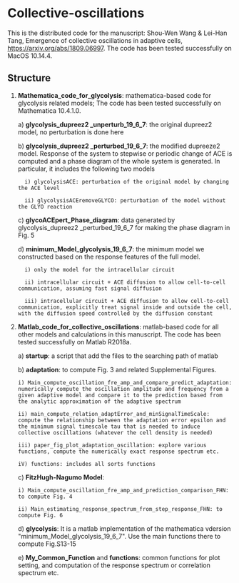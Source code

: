 # Collective-oscillations

This is the distributed code for the manuscript:  Shou-Wen Wang & Lei-Han Tang, Emergence of collective oscillations in adaptive cells, https://arxiv.org/abs/1809.06997.   The code has been tested successfully on MacOS 10.14.4.


## Structure
1) **Mathematica_code_for_glycolysis**: mathematica-based code for glycolysis related models;  The code has been tested successfully on Mathematica 10.4.1.0.				

   a) **glycolysis_dupreez2 _unperturb_19_6_7**:  the original dupreez2 model, no perturbation is done here
   
   b) **glycolysis_dupreez2 _perturbed_19_6_7**:  the modified dupreeze2 model.  Response of the system to stepwise or periodic change of ACE is computed and a phase diagram of the whole system is generated. In particular, it includes the following two models
      
         i) glycolysisACE: perturbation of the original model by changing the ACE level
      
         ii) glycolysisACEremoveGLYCO: perturbation of the model without the GLYO reaction
      
   c) **glycoACEpert_Phase_diagram**: data generated by glycolysis_dupreez2 _perturbed_19_6_7 for making the phase diagram in Fig. 5
   
   d) **minimum_Model_glycolysis_19_6_7**: the minimum model we constructed based on the response features of the full model.  
   
         i) only the model for the intracellular circuit
      
         ii) intracellular circuit + ACE diffusion to allow cell-to-cell communication, assuming fast signal diffusion
      
         iii) intracellular circuit + ACE diffusion to allow cell-to-cell communication, explicitly treat signal inside and outside the cell, with the diffusion speed controlled by the diffusion constant
  
2) **Matlab_code_for_collective_oscillations**: matlab-based code for all other models and calculations in this manuscript. The code has been tested successfully on Matlab R2018a.			

   a) **startup**: a script that add the files to the searching path of matlab

   b) **adaptation**: to compute Fig. 3 and related Supplemental Figures.
   
       i) Main_compute_oscillation_fre_amp_and_compare_predict_adaptation: numerically compute the oscillation amplitude and frequency from a given adaptive model and compare it to the prediction based from the analytic approximation of the adaptive spectrum
   
       ii) main_compute_relation_adaptError_and_minSignalTimeScale: compute the relationship between the adaptation error epsilon and the minimum signal timescale tau that is needed to induce collective oscillations (whatever the cell density is needed)
      
       iii) paper_fig_plot_adaptation_oscillation: explore various functions, compute the numerically exact response spectrum etc.
       
       iV) functions: includes all sorts functions
       
   c) **FitzHugh-Nagumo Model**:
   
       i) Main_compute_oscillation_fre_amp_and_prediction_comparison_FHN: to compute Fig. 4
       
       ii) Main_estimating_response_spectrum_from_step_response_FHN: to compute Fig. 6
   
   d) **glycolysis**: It is a matlab implementation of the mathematica vdersion "minimum_Model_glycolysis_19_6_7". Use the main functions there to compute Fig.S13-15        
   
   e) **My_Common_Function** and **functions**: common functions for plot setting, and computation of the response spectrum or correlation spectrum etc. 
     
   
